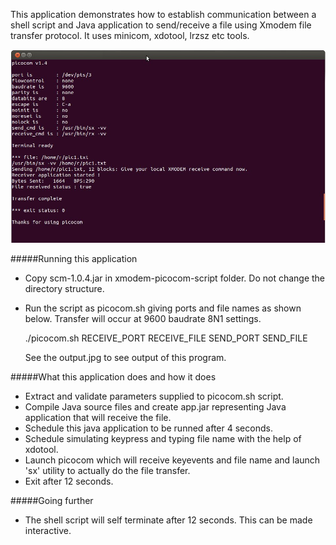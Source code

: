 This application demonstrates how to establish communication between a shell script and 
Java application to send/receive a file using Xmodem file transfer protocol. It uses minicom, 
xdotool, lrzsz etc tools.

!["serial communication in java"](output.jpg?raw=true "serial communication in java")

#####Running this application
- Copy scm-1.0.4.jar in xmodem-picocom-script folder. Do not change the directory structure.
- Run the script as picocom.sh giving ports and file names as shown below. Transfer will occur 
at 9600 baudrate 8N1 settings.

  ./picocom.sh RECEIVE_PORT RECEIVE_FILE SEND_PORT SEND_FILE
  
  See the output.jpg to see output of this program.
   
#####What this application does and how it does
- Extract and validate parameters supplied to picocom.sh script.
- Compile Java source files and create app.jar representing Java application that will 
receive the file.
- Schedule this java application to be runned after 4 seconds.
- Schedule simulating keypress and typing file name with the help of xdotool.
- Launch picocom which will receive keyevents and file name and launch 'sx' utility to 
actually do the file transfer.
- Exit after 12 seconds.
     
#####Going further
- The shell script will self terminate after 12 seconds. This can be made interactive.

